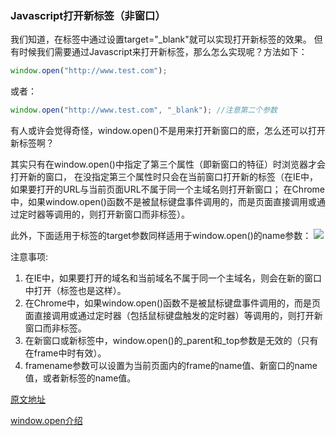 ### Javascript打开新标签（非窗口）

我们知道，在<a>标签中通过设置target="_blank"就可以实现打开新标签的效果。
但有时候我们需要通过Javascript来打开新标签，那么怎么实现呢？方法如下：
```javascript
window.open("http://www.test.com");
```
或者：
```javascript
window.open("http://www.test.com", "_blank"); //注意第二个参数
```
有人或许会觉得奇怪，window.open()不是用来打开新窗口的麽，怎么还可以打开新标签啊？

其实只有在window.open()中指定了第三个属性（即新窗口的特征）时浏览器才会打开新的窗口，
在没指定第三个属性时只会在当前窗口打开新的标签（在IE中，如果要打开的URL与当前页面URL不属于同一个主域名则打开新窗口；
在Chrome中，如果window.open()函数不是被鼠标键盘事件调用的，而是页面直接调用或通过定时器等调用的，则打开新窗口而非标签）。

此外，下面适用于<a>标签的target参数同样适用于window.open()的name参数：
![](http://img.ph.126.net/PtFxqDPKFWo6wFHQhs0QEw==/1926696215684487790.jpg)

注意事项:

1. 在IE中，如果要打开的域名和当前域名不属于同一个主域名，则会在新的窗口中打开（<a>标签也是这样）。
2. 在Chrome中，如果window.open()函数不是被鼠标键盘事件调用的，而是页面直接调用或通过定时器（包括鼠标键盘触发的定时器）等调用的，则打开新窗口而非标签。
3. 在新窗口或新标签中，window.open()的_parent和_top参数是无效的（只有在frame中时有效）。
4. framename参数可以设置为当前页面内的frame的name值、新窗口的name值，或者新标签的name值。

[原文地址](http://blog.163.com/lgh_2002/blog/static/44017526201341421016895)

[window.open介绍](http://www.w3school.com.cn/jsref/met_win_open.asp)
